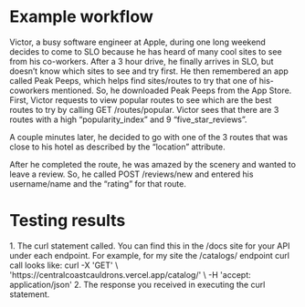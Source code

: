 # Example workflow

Victor, a busy software engineer at Apple, during one long weekend decides to come to SLO because he has heard of many cool sites to see from his co-workers. After a 3 hour drive, he finally arrives in SLO, but doesn’t know which sites to see and try first. He then remembered an app called Peak Peeps, which helps find sites/routes to try that one of his-coworkers mentioned. So, he downloaded Peak Peeps from the App Store. First, Victor requests to view popular routes to see which are the best routes to try by calling GET /routes/popular. Victor sees that there are 3 routes with a high “popularity_index” and 9 “five_star_reviews”.

A couple minutes later, he decided to go with one of the 3 routes that was close to his hotel as described by the “location” attribute.

After he completed the route, he was amazed by the scenery and wanted to leave a review. So, he called POST /reviews/new and entered his username/name and the “rating” for that route.

# Testing results
<Repeated for each step of the workflow>
1. The curl statement called. You can find this in the /docs site for your 
API under each endpoint. For example, for my site the /catalogs/ endpoint 
curl call looks like:
curl -X 'GET' \
  'https://centralcoastcauldrons.vercel.app/catalog/' \
  -H 'accept: application/json'
2. The response you received in executing the curl statement.
